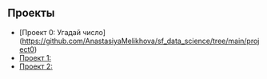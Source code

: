 ## Проекты

* [Проект 0: Угадай число] (https://github.com/AnastasiyaMelikhova/sf_data_science/tree/main/project0)
* [Проект 1: ]()
* [Проект 2: ]()